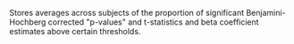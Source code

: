 Stores averages across subjects of the proportion of significant 
Benjamini-Hochberg corrected "p-values" and  t-statistics and beta coefficient 
estimates above certain thresholds. 
